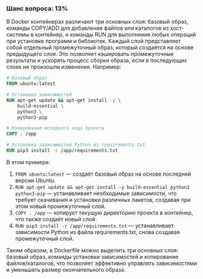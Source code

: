 ### Шанс вопроса: 13%

В Docker контейнерах различают три основных слоя: базовый образ, команды COPY/ADD для добавления файлов или каталогов из хост-системы в контейнер, и команды RUN для выполнения любых операций при установке программ и библиотек. Каждый слой представляет собой отдельный промежуточный образ, который создаётся на основе предыдущего слоя. Это позволяет кэшировать промежуточные результаты и ускорять процесс сборки образа, если в последующих слоях не произошли изменения. Например:

```Dockerfile
# Базовый образ
FROM ubuntu:latest

# Установка зависимостей
RUN apt-get update && apt-get install -y \
    build-essential \
    python3 \
    python3-pip

# Копирование исходного кода проекта
COPY . /app

# Установка зависимостей Python из requirements.txt
RUN pip3 install -r /app/requirements.txt
```

В этом примере:
1. `FROM ubuntu:latest` — создаёт базовый образ на основе последней версии Ubuntu.
2. `RUN apt-get update && apt-get install -y build-essential python3 python3-pip` — устанавливает необходимые зависимости, что требует скачивания и установки различных пакетов, создавая при этом новый промежуточный слой.
3. `COPY . /app` — копирует текущую директорию проекта в контейнер, что также создаёт новый слой.
4. `RUN pip3 install -r /app/requirements.txt` — устанавливает зависимости Python из файла requirements.txt, снова создавая промежуточный слой.

Таким образом, в Dockerfile можно выделить три основных слоя: базовый образ, команды установки зависимостей и копирование файлов/каталогов, что позволяет эффективно управлять зависимостями и уменьшать размер окончательного образа.
